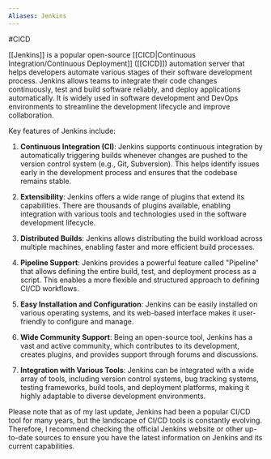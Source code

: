 ```yaml
---
Aliases: Jenkins
---
```

#CICD 

[[Jenkins]] is a popular open-source [[CICD|Continuous Integration/Continuous Deployment]] ([[CICD]]) automation server that helps developers automate various stages of their software development process. Jenkins allows teams to integrate their code changes continuously, test and build software reliably, and deploy applications automatically. It is widely used in software development and DevOps environments to streamline the development lifecycle and improve collaboration.

Key features of Jenkins include:

1. **Continuous Integration (CI)**: Jenkins supports continuous integration by automatically triggering builds whenever changes are pushed to the version control system (e.g., Git, Subversion). This helps identify issues early in the development process and ensures that the codebase remains stable.

2. **Extensibility**: Jenkins offers a wide range of plugins that extend its capabilities. There are thousands of plugins available, enabling integration with various tools and technologies used in the software development lifecycle.

3. **Distributed Builds**: Jenkins allows distributing the build workload across multiple machines, enabling faster and more efficient build processes.

4. **Pipeline Support**: Jenkins provides a powerful feature called "Pipeline" that allows defining the entire build, test, and deployment process as a script. This enables a more flexible and structured approach to defining CI/CD workflows.

5. **Easy Installation and Configuration**: Jenkins can be easily installed on various operating systems, and its web-based interface makes it user-friendly to configure and manage.

6. **Wide Community Support**: Being an open-source tool, Jenkins has a vast and active community, which contributes to its development, creates plugins, and provides support through forums and discussions.

7. **Integration with Various Tools**: Jenkins can be integrated with a wide array of tools, including version control systems, bug tracking systems, testing frameworks, build tools, and deployment platforms, making it highly adaptable to diverse development environments.

Please note that as of my last update, Jenkins had been a popular CI/CD tool for many years, but the landscape of CI/CD tools is constantly evolving. Therefore, I recommend checking the official Jenkins website or other up-to-date sources to ensure you have the latest information on Jenkins and its current capabilities.